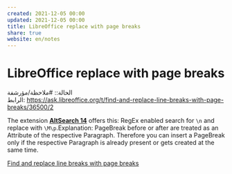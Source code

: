 ```yaml
---  
created: 2021-12-05 00:00  
updated: 2021-12-05 00:00  
title: LibreOffice replace with page breaks  
share: true  
website: en/notes  
---  
```

  
# LibreOffice replace with page breaks  
  
الحالة:: #ملاحظة/مؤرشفة  
الرابط: https://ask.libreoffice.org/t/find-and-replace-line-breaks-with-page-breaks/36500/2  
  
The extension **[AltSearch 14](https://extensions.libreoffice.org/extensions/alternative-dialog-find-replace-for-writer)** offers this: RegEx enabled search for `\n` and replace with `\M\p`.Explanation: PageBreak before or after are treated as an Attribute of the respective Paragraph. Therefore you can insert a PageBreak only if the respective Paragraph is already present or gets created at the same time.  
  
[Find and replace line breaks with page breaks](https://ask.libreoffice.org/t/find-and-replace-line-breaks-with-page-breaks/36500/2)  
